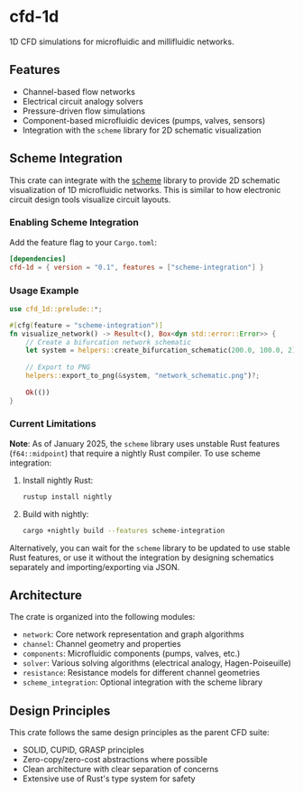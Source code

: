 # cfd-1d

1D CFD simulations for microfluidic and millifluidic networks.

## Features

- Channel-based flow networks
- Electrical circuit analogy solvers
- Pressure-driven flow simulations
- Component-based microfluidic devices (pumps, valves, sensors)
- Integration with the `scheme` library for 2D schematic visualization

## Scheme Integration

This crate can integrate with the [scheme](https://github.com/ryancinsight/scheme) library to provide 2D schematic visualization of 1D microfluidic networks. This is similar to how electronic circuit design tools visualize circuit layouts.

### Enabling Scheme Integration

Add the feature flag to your `Cargo.toml`:

```toml
[dependencies]
cfd-1d = { version = "0.1", features = ["scheme-integration"] }
```

### Usage Example

```rust
use cfd_1d::prelude::*;

#[cfg(feature = "scheme-integration")]
fn visualize_network() -> Result<(), Box<dyn std::error::Error>> {
    // Create a bifurcation network schematic
    let system = helpers::create_bifurcation_schematic(200.0, 100.0, 2)?;
    
    // Export to PNG
    helpers::export_to_png(&system, "network_schematic.png")?;
    
    Ok(())
}
```

### Current Limitations

**Note**: As of January 2025, the `scheme` library uses unstable Rust features (`f64::midpoint`) that require a nightly Rust compiler. To use scheme integration:

1. Install nightly Rust:
   ```bash
   rustup install nightly
   ```

2. Build with nightly:
   ```bash
   cargo +nightly build --features scheme-integration
   ```

Alternatively, you can wait for the `scheme` library to be updated to use stable Rust features, or use it without the integration by designing schematics separately and importing/exporting via JSON.

## Architecture

The crate is organized into the following modules:

- `network`: Core network representation and graph algorithms
- `channel`: Channel geometry and properties
- `components`: Microfluidic components (pumps, valves, etc.)
- `solver`: Various solving algorithms (electrical analogy, Hagen-Poiseuille)
- `resistance`: Resistance models for different channel geometries
- `scheme_integration`: Optional integration with the scheme library

## Design Principles

This crate follows the same design principles as the parent CFD suite:
- SOLID, CUPID, GRASP principles
- Zero-copy/zero-cost abstractions where possible
- Clean architecture with clear separation of concerns
- Extensive use of Rust's type system for safety